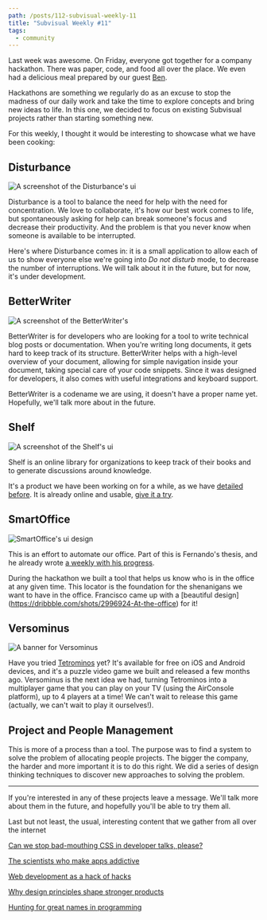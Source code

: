 ```yaml
---
path: /posts/112-subvisual-weekly-11
title: "Subvisual Weekly #11"
tags:
  - community
---
```


Last week was awesome. On Friday, everyone got together for a company hackathon. There was paper, code, and food all over the place. We even had a delicious meal prepared by our guest [Ben](https://twitter.com/howebenhowe). 

Hackathons are something we regularly do as an excuse to stop the madness of our daily work and take the time to explore concepts and bring new ideas to life. In this one, we decided to focus on existing Subvisual projects rather than starting something new. 

For this weekly, I thought it would be interesting to showcase what we have been cooking:

## Disturbance

![A screenshot of the Disturbance's ui](https://subvisual.s3.amazonaws.com/blog/post_image/215/original.jpg)

Disturbance is a tool to balance the need for help with the need for concentration. We love to collaborate, it's how our best work comes to life, but spontaneously asking for help can break someone's focus and decrease their productivity. And the problem is that you never know when someone is available to be interrupted.

Here's where Disturbance comes in: it is a small application to allow each of us to show everyone else we're going into _Do not disturb_ mode, to decrease the number of interruptions. We will talk about it in the future, but for now, it's under development.

## BetterWriter

![A screenshot of the BetterWriter's](https://subvisual.s3.amazonaws.com/blog/post_image/216/original.jpg)

BetterWriter is for developers who are looking for a tool to write technical blog posts or documentation. When you're writing long documents, it gets hard to keep track of its structure. BetterWriter helps with a high-level overview of your document, allowing for simple navigation inside your document, taking special care of your code snippets. Since it was designed for developers, it also comes with useful integrations and keyboard support.

BetterWriter is a codename we are using, it doesn't have a proper name yet. Hopefully, we'll talk more about in the future.

## Shelf

![A screenshot of the Shelf's ui](https://subvisual.s3.amazonaws.com/blog/post_image/217/original.jpg)

Shelf is an online library for organizations to keep track of their books and to generate discussions around knowledge.

It's a product we have been working on for a while, as we have [detailed before](https://subvisual.co/blog/posts/89-stumbling-into-a-product). It is already online and usable, [give it a try](https://getshelf.io/).

## SmartOffice

![SmartOffice's ui design](https://subvisual.s3.amazonaws.com/blog/post_image/213/original.jpg)

This is an effort to automate our office. Part of this is Fernando's thesis, and he already wrote [a weekly with his progress](https://subvisual.co/blog/posts/104-subvisual-weekly-7).

During the hackathon we built a tool that helps us know who is in the office at any given time. This locator is the foundation for the shenanigans we want to have in the office. Francisco came up with a [beautiful design] (https://dribbble.com/shots/2996924-At-the-office) for it!

## Versominus

![A banner for Versominus](https://subvisual.s3.amazonaws.com/blog/post_image/214/original.png)

Have you tried [Tetrominos](https://tetrominos.subvisual.co/) yet? It's available for free on iOS and Android devices, and it's a puzzle video game we built and released a few months ago. Versominus is the next idea we had, turning Tetrominos into a multiplayer game that you can play on your TV (using the AirConsole platform), up to 4 players at a time! We can't wait to release this game (actually, we can't wait to play it ourselves!).

## Project and People Management

This is more of a process than a tool. The purpose was to find a system to solve the problem of allocating people projects. The bigger the company, the harder and more important it is to do this right. We did a series of design thinking techniques to discover new approaches to solving the problem.

---

If you're interested in any of these projects leave a message. We'll talk more about them in the future, and hopefully you'll be able to try them all.

Last but not least, the usual, interesting content that we gather from all over the internet

[Can we stop bad-mouthing CSS in developer talks, please?](https://www.christianheilmann.com/2016/10/05/can-we-stop-bad-mouthing-css-in-developer-talks-please/)

[The scientists who make apps addictive](https://www.1843magazine.com/features/the-scientists-who-make-apps-addictive)

[Web development as a hack of hacks](http://www.quirksmode.org/blog/archives/2016/09/web_development.html)

[Why design principles shape stronger products](https://uxdesign.cc/why-design-principles-shape-stronger-products-ae677bdd831b#.uyhtm6fpt)

[Hunting for great names in programming](https://m.signalvnoise.com/hunting-for-great-names-in-programming-16f624c8fc03#.9pcaq3uiv)
